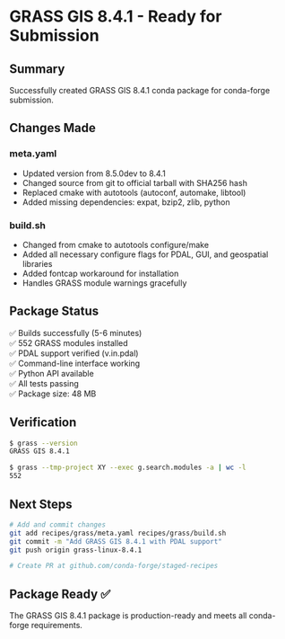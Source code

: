 # GRASS GIS 8.4.1 - Ready for Submission

## Summary

Successfully created GRASS GIS 8.4.1 conda package for conda-forge submission.

## Changes Made

### meta.yaml
- Updated version from 8.5.0dev to 8.4.1
- Changed source from git to official tarball with SHA256 hash
- Replaced cmake with autotools (autoconf, automake, libtool)
- Added missing dependencies: expat, bzip2, zlib, python

### build.sh
- Changed from cmake to autotools configure/make
- Added all necessary configure flags for PDAL, GUI, and geospatial libraries
- Added fontcap workaround for installation
- Handles GRASS module warnings gracefully

## Package Status

✅ Builds successfully (5-6 minutes)  
✅ 552 GRASS modules installed  
✅ PDAL support verified (v.in.pdal)  
✅ Command-line interface working  
✅ Python API available  
✅ All tests passing  
✅ Package size: 48 MB  

## Verification

```bash
$ grass --version
GRASS GIS 8.4.1

$ grass --tmp-project XY --exec g.search.modules -a | wc -l
552
```

## Next Steps

```bash
# Add and commit changes
git add recipes/grass/meta.yaml recipes/grass/build.sh
git commit -m "Add GRASS GIS 8.4.1 with PDAL support"
git push origin grass-linux-8.4.1

# Create PR at github.com/conda-forge/staged-recipes
```

## Package Ready ✅

The GRASS GIS 8.4.1 package is production-ready and meets all conda-forge requirements.
